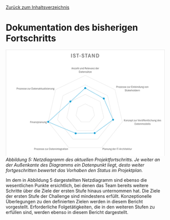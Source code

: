 [Zurück zum Inhaltsverzeichnis](https://healthdcat-ap-de.github.io/healthdcat-ap.de/report_stage_1.html)
# Dokumentation des bisherigen Fortschritts

![Netzdiagramm](https://github.com/HealthDCAT-AP-de/healthdcat-ap.de/blob/main/images/5_Netzdiagramm.png?raw=true)
*Abbildung 5: Netzdiagramm des aktuellen Projektfortschritts. Je weiter an der Außenkante des Diagramms ein Datenpunkt liegt, desto weiter fortgeschritten bewertet das Vorhaben den Status im Projektplan.*

Im dem in Abbildung 5 dargestellten Netzdiagramm sind ebenso die wesentlichen Punkte ersichtlich, bei denen das Team bereits weitere Schritte über die Ziele der ersten Stufe hinaus unternommen hat. Die Ziele der ersten Stufe der Challenge sind mindestens erfüllt. Konzeptionelle Überlegungen zu den definierten Zielen werden in diesem Bericht vorgestellt. Erforderliche Folgetätigkeiten, die in den weiteren Stufen zu erfüllen sind, werden ebenso in diesem Bericht dargestellt.
